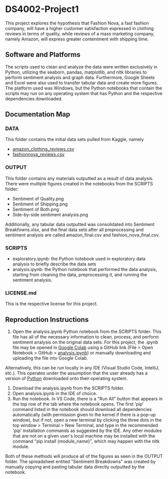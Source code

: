 # DS4002-Project1
This project explores the hypothesis that Fashion Nova, a fast fashion company, will have a higher customer satisfaction expressed in clothing reviews in terms of quality, while reviews of a mass marketing company, namely Amazon, will express greater contentment with shipping time. 

## Software and Platforms
The scripts used to clean and analyze the data were written exclusively in Python, utilizing the seaborn, pandas, matplotlib, and nltk libraries to perform sentiment analysis and graph data. Furthermore, Google Sheets and Excel were also used to transfer tabular data and create more figures. The platform used was Windows, but the Python notebooks that contain the scripts may run on any operating system that has Python and the respective dependencies downloaded.

## Documentation Map
### DATA
This folder contains the initial data sets pulled from Kaggle, namely
* [amazon_clothing_reviews.csv](http://www.kaggle.com/datasets/john88999/women-reviews-on-clothes-on-amazon)
* [fashionnova_reviews.csv](http://www.kaggle.com/datasets/syedafroz6284/fashion-nova-reviews)

### OUTPUT
This folder contains any materials outputted as a result of data analysis. There were multiple figures created in the notebooks from the SCRIPTS folder:
* Sentiment of Quality.png
* Sentiment of Shipping.png
* Sentiment of Both.png
* Side-by-side sentiment analysis.png

Additionally, any tabular data outputted was consolidated into Sentiment Breakfowns.xlsx, and the final data sets after all preprocessing and sentiment analysis are called amazon_final.csv and fashion_nova_final.csv.

### SCRIPTS
* exploratory.ipynb: the Python notebook used in exploratory data analysis to briefly describe the data sets
* analysis.ipynb: the Python notebook that performed the data analysis, starting from cleaning the data, preprocessing it, and running the sentiment analysis.

### LICENSE.md
This is the respective license for this project.

## Reproduction Instructions
1. Open the analysis.ipynb Python notebook from the SCRIPTS folder. This file has all of the necessary information to clean, process, and perform sentiment analysis on the original data sets. For this project, the .ipynb file may be opened in [Google Colab](https://colab.research.google.com/) using a GitHub link (File > Open Notebook > GitHub > [analysis.ipynb](https://github.com/amanzanares410/DS4002-Project1/blob/main/SCRIPTS/analysis.ipynb)) or manually downloading and uploading the file into Google Colab. 

Alternatively, this can be run locally in any IDE (Visual Studio Code, IntelliJ, etc.). This operates under the assumption that the user already has a version of [Python](https://www.python.org/downloads/) downloaded onto their operating system.

1. Download the analysis.ipynb from the SCRIPTS folder.
2. Open analysis.ipynb in the IDE of choice. 
3. Run the notebook. In VS Code, there is a "Run All" button that appears in the top row of the tab where the notebook opens. The first 'pip' command listed in the notebook should download all dependencies automatically (with permission given to the kernel if there is a pop-up window), but if not, open a new terminal by clicking the three dots in the top window > Terminal > New Terminal, and type in the recommended 'pip' installation commands as suggested by the IDE. Any other modules that are not on a given user's local machine may be installed with the command "pip install {module_name}", which may happen with the nltk module.

Both of these methods will produce all of the figures as seen in the OUTPUT folder. The spreadsheet entited "Sentiment Breakdowns" was created by manually copying and pasting tabular data directly outputted by the notebook. 